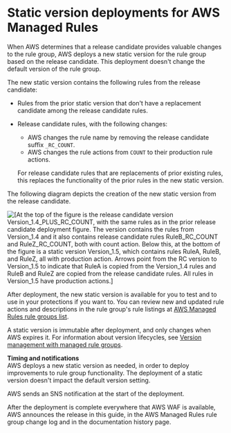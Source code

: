 # Static version deployments for AWS Managed Rules<a name="waf-managed-rule-groups-deployments-static-version"></a>

When AWS determines that a release candidate provides valuable changes to the rule group, AWS deploys a new static version for the rule group based on the release candidate\. This deployment doesn't change the default version of the rule group\. 

The new static version contains the following rules from the release candidate: 
+ Rules from the prior static version that don't have a replacement candidate among the release candidate rules\. 
+ Release candidate rules, with the following changes: 
  + AWS changes the rule name by removing the release candidate suffix `_RC_COUNT`\.
  + AWS changes the rule actions from `COUNT` to their production rule actions\. 

   For release candidate rules that are replacements of prior existing rules, this replaces the functionality of the prior rules in the new static version\. 

The following diagram depicts the creation of the new static version from the release candidate\. 

![\[At the top of the figure is the release candidate version Version_1.4_PLUS_RC_COUNT, with the same rules as in the prior release candidate deployment figure. The version contains the rules from Version_1.4 and it also contains release candidate rules RuleB_RC_COUNT and RuleZ_RC_COUNT, both with count action. Below this, at the bottom of the figure is a static version Version_1.5, which contains rules RuleA, RuleB, and RuleZ, all with production action. Arrows point from the RC version to Version_1.5 to indicate that RuleA is copied from the Version_1.4 rules and RuleB and RuleZ are copied from the release candidate rules. All rules in Version_1.5 have production actions.\]](http://docs.aws.amazon.com/waf/latest/developerguide/)

After deployment, the new static version is available for you to test and to use in your protections if you want to\. You can review new and updated rule actions and descriptions in the rule group's rule listings at [AWS Managed Rules rule groups list](aws-managed-rule-groups-list.md)\. 

A static version is immutable after deployment, and only changes when AWS expires it\. For information about version lifecycles, see [Version management with managed rule groups](waf-managed-rule-groups-versioning.md)\.

**Timing and notifications**  
AWS deploys a new static version as needed, in order to deploy improvements to rule group functionality\. The deployment of a static version doesn't impact the default version setting\.

AWS sends an SNS notification at the start of the deployment\.

After the deployment is complete everywhere that AWS WAF is available, AWS announces the release in this guide, in the AWS Managed Rules rule group change log and in the documentation history page\. 